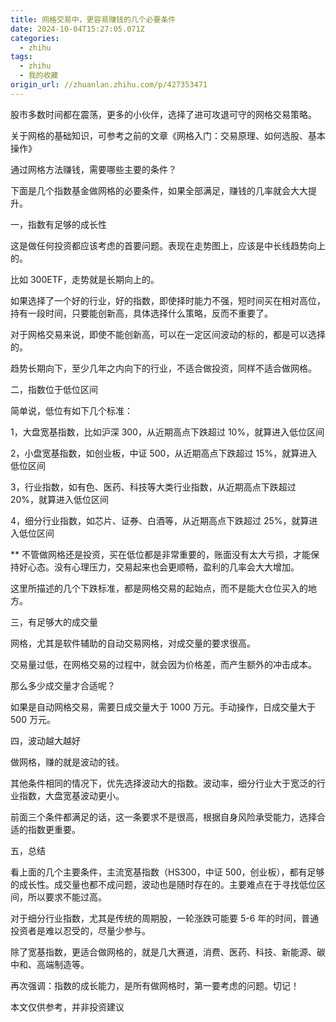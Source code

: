 ```yaml
---
title: 网格交易中，更容易赚钱的几个必要条件
date: 2024-10-04T15:27:05.071Z
categories:
  - zhihu
tags:
  - zhihu
  - 我的收藏
origin_url: //zhuanlan.zhihu.com/p/427353471
---
```

股市多数时间都在震荡，更多的小伙伴，选择了进可攻退可守的网格交易策略。

关于网格的基础知识，可参考之前的文章《网格入门：交易原理、如何选股、基本操作》

通过网格方法赚钱，需要哪些主要的条件？

下面是几个指数基金做网格的必要条件，如果全部满足，赚钱的几率就会大大提升。

一，指数有足够的成长性

这是做任何投资都应该考虑的首要问题。表现在走势图上，应该是中长线趋势向上的。

比如 300ETF，走势就是长期向上的。

如果选择了一个好的行业，好的指数，即使择时能力不强，短时间买在相对高位，持有一段时间，只要能创新高，具体选择什么策略，反而不重要了。

对于网格交易来说，即使不能创新高，可以在一定区间波动的标的，都是可以选择的。

趋势长期向下，至少几年之内向下的行业，不适合做投资，同样不适合做网格。

二，指数位于低位区间

简单说，低位有如下几个标准：

1，大盘宽基指数，比如沪深 300，从近期高点下跌超过 10%，就算进入低位区间

2，小盘宽基指数，如创业板，中证 500，从近期高点下跌超过 15%，就算进入低位区间

3，行业指数，如有色、医药、科技等大类行业指数，从近期高点下跌超过 20%，就算进入低位区间

4，细分行业指数，如芯片、证券、白酒等，从近期高点下跌超过 25%，就算进入低位区间

\*\* 不管做网格还是投资，买在低位都是非常重要的，账面没有太大亏损，才能保持好心态。没有心理压力，交易起来也会更顺畅，盈利的几率会大大增加。

这里所描述的几个下跌标准，都是网格交易的起始点，而不是能大仓位买入的地方。

三，有足够大的成交量

网格，尤其是软件辅助的自动交易网格，对成交量的要求很高。

交易量过低，在网格交易的过程中，就会因为价格差，而产生额外的冲击成本。

那么多少成交量才合适呢？

如果是自动网格交易，需要日成交量大于 1000 万元。手动操作，日成交量大于 500 万元。

四，波动越大越好

做网格，赚的就是波动的钱。

其他条件相同的情况下，优先选择波动大的指数。波动率，细分行业大于宽泛的行业指数，大盘宽基波动更小。

前面三个条件都满足的话，这一条要求不是很高，根据自身风险承受能力，选择合适的指数更重要。

五，总结

看上面的几个主要条件，主流宽基指数（HS300，中证 500，创业板），都有足够的成长性。成交量也都不成问题，波动也是随时存在的。主要难点在于寻找低位区间，所以要求不能过高。

对于细分行业指数，尤其是传统的周期股，一轮涨跌可能要 5-6 年的时间，普通投资者是难以忍受的，尽量少参与。

除了宽基指数，更适合做网格的，就是几大赛道，消费、医药、科技、新能源、碳中和、高端制造等。

再次强调：指数的成长能力，是所有做网格时，第一要考虑的问题。切记！

本文仅供参考，并非投资建议
